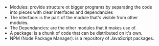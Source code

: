 - Modules: provide structure ot bigger programs by separating the code into pieces with clear interfaces and dependancies
- The interface: is the part of the module that's visible from other modules.
- The Dependancies: are the other modules that it makes use of. 
- A package: is a chunk of code that can be distributed on it's own.
- NPM (Node Package Manager): is a repository of JavaScript packages.